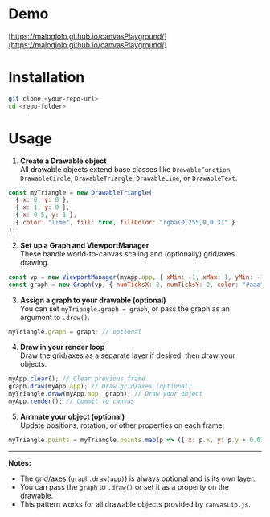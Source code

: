 # Demo 

[https://maloglolo.github.io/canvasPlayground/](https://maloglolo.github.io/canvasPlayground/)

# Installation

```bash
git clone <your-repo-url>
cd <repo-folder>
```

# Usage

1. **Create a Drawable object**  
All drawable objects extend base classes like `DrawableFunction`, `DrawableCircle`, `DrawableTriangle`, `DrawableLine`, or `DrawableText`.

```js
const myTriangle = new DrawableTriangle(
  { x: 0, y: 0 },
  { x: 1, y: 0 },
  { x: 0.5, y: 1 },
  { color: "lime", fill: true, fillColor: "rgba(0,255,0,0.3)" }
);
```

2. **Set up a Graph and ViewportManager**  
These handle world-to-canvas scaling and (optionally) grid/axes drawing.

```js
const vp = new ViewportManager(myApp.app, { xMin: -1, xMax: 1, yMin: -1, yMax: 1 }, () => [0, 0, 400, 400], true);
const graph = new Graph(vp, { numTicksX: 2, numTicksY: 2, color: "#aaa" });
```

3. **Assign a graph to your drawable (optional)**  
You can set `myTriangle.graph = graph`, or pass the graph as an argument to `.draw()`.

```js
myTriangle.graph = graph; // optional
```

4. **Draw in your render loop**  
Draw the grid/axes as a separate layer if desired, then draw your objects.

```js
myApp.clear(); // Clear previous frame
graph.draw(myApp.app); // Draw grid/axes (optional)
myTriangle.draw(myApp.app, graph); // Draw your object
myApp.render(); // Commit to canvas
```

5. **Animate your object (optional)**  
Update positions, rotation, or other properties on each frame:

```js
myTriangle.points = myTriangle.points.map(p => ({ x: p.x, y: p.y + 0.01 }));
```

---

**Notes:**
- The grid/axes (`graph.draw(app)`) is always optional and is its own layer.
- You can pass the `graph` to `.draw()` or set it as a property on the drawable.
- This pattern works for all drawable objects provided by `canvasLib.js`.